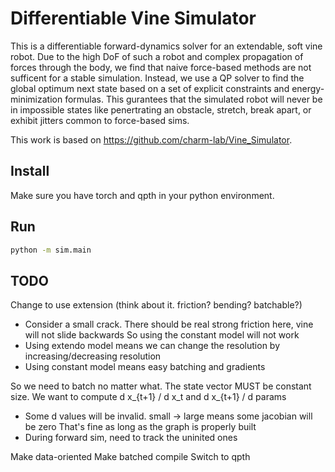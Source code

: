 # Differentiable Vine Simulator

This is a differentiable forward-dynamics solver for an extendable, soft vine robot. Due to the high DoF of such a robot and complex propagation of forces through the body, we find that naive force-based methods are not sufficent for a stable simulation. Instead, we use a QP solver to find the global optimum next state based on a set of explicit constraints and energy-minimization formulas. This gurantees that the simulated robot will never be in impossible states like penertrating an obstacle, stretch, break apart, or exhibit jitters common to force-based sims.

This work is based on https://github.com/charm-lab/Vine_Simulator. 

## Install
Make sure you have torch and qpth in your python environment.

## Run

```bash
python -m sim.main
```
## TODO

Change to use extension (think about it. friction? bending? batchable?)
   - Consider a small crack. There should be real strong friction here, vine will not slide backwards
        So using the constant model will not work
   - Using extendo model means we can change the resolution by increasing/decreasing resolution
   - Using constant model means easy batching and gradients
   
So we need to batch no matter what. The state vector MUST be constant size.
We want to compute d x_{t+1} / d x_t  and  d x_{t+1} / d params
   - Some d values will be invalid. small -> large means some jacobian will be zero
       That's fine as long as the graph is properly built
   - During forward sim, need to track the uninited ones

Make data-oriented
Make batched
compile
Switch to qpth